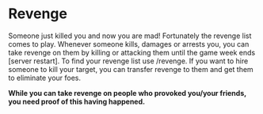 # Revenge
Someone just killed you and now you are mad! Fortunately the revenge list comes to play.
Whenever someone kills, damages or arrests you, you can take revenge on them by killing or attacking them until the game week ends [server restart]. 
To find your revenge list use /revenge. If you want to hire someone to kill your target, you can transfer revenge to them and get them to eliminate your foes. 

**While you can take revenge on people who provoked you/your friends, you need proof of this having happened.**
